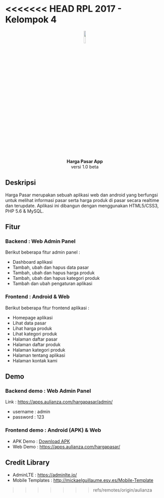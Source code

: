 <<<<<<< HEAD
RPL 2017 - Kelompok 4
=======
<p align="center"><img src="https://apps.aulianza.com/hargapasar/icon/icon.png" width="10%"></p>

<p align="center">
<a><b>Harga Pasar App</b></a><br>
<a>versi 1.0 beta</a>
</p>

## Deskripsi

Harga Pasar merupakan sebuah aplikasi web dan android yang berfungsi untuk melihat informasi pasar serta harga produk di pasar secara realtime dan terupdate. Aplikasi ini dibangun dengan menggunakan HTML5/CSS3, PHP 5.6 & MySQL.

## Fitur 

### Backend : Web Admin Panel
Berikut beberapa fitur admin panel :

- Dashboard aplikasi
- Tambah, ubah dan hapus data pasar
- Tambah, ubah dan hapus harga produk
- Tambah, ubah dan hapus kategori produk
- Tambah dan ubah pengaturan aplikasi 

### Frontend : Android & Web
Berikut beberapa fitur frontend aplikasi :

- Homepage aplikasi
- Lihat data pasar
- Lihat harga produk
- Lihat kategori produk 
- Halaman daftar pasar
- Halaman daftar produk
- Halaman kategori produk
- Halaman tentang aplikasi
- Halaman kontak kami

## Demo 

### Backend demo : Web Admin Panel

Link : https://apps.aulianza.com/hargapasar/admin/

- username : admin
- password : 123

### Frontend demo : Android (APK) & Web

- APK Demo : [Download APK](https://bit.ly/harga-pasar)
- Web Demo : https://apps.aulianza.com/hargapasar/


## Credit Library

- AdminLTE : https://adminlte.io/
- Mobile Templates : http://mickaelguillaume.esy.es/Mobile-Template
>>>>>>> refs/remotes/origin/aulianza
